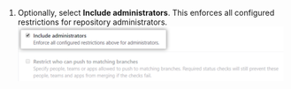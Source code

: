1. Optionally, select **Include administrators**. This enforces all configured restrictions for repository administrators. ![Include administrators checkbox](/assets/images/help/repository/include-admins-protected-branches.png)
